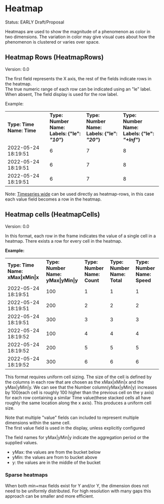 # Heatmap

Status: EARLY Draft/Proposal

Heatmaps are used to show the magnitude of a phenomenon as color in two dimensions. The variation in color may give visual cues about how the phenomenon is clustered or varies over space.

## Heatmap Rows (HeatmapRows)

Version: 0.0

The first field represents the X axis, the rest of the fields indicate rows in the heatmap.  
The true numeric range of each row can be indicated using an "le" label. When absent,
The field display is used for the row label.

Example:

<table>
  <tr>
    <td>
      <strong>Type: Time</strong><br/>
      <strong>Name: Time</strong>
    </td>
    <td>
      <strong>Type: Number</strong><br/>
      <strong>Name: </strong><br/>
      <strong>Labels: &#123;"le":<em> "10"</em>&#125;</strong>
    </td>
    <td>
      <strong>Type: Number</strong><br/>
      <strong>Name: </strong><br/>
      <strong>Labels: &#123;"le":<em> "20"</em>&#125;</strong>
    </td>
    <td>
      <strong>Type: Number</strong><br/>
      <strong>Name: </strong><br/>
      <strong>Labels: &#123;"le":<em> "+Inf"</em>&#125;</strong>
    </td>
  </tr>
  <tr>
    <td>2022-05-24 18:19:51</td>
    <td>6</td>
    <td>7</td>
    <td>8</td>
  </tr>
  <tr>
    <td>2022-05-24 18:19:51</td>
    <td>6</td>
    <td>7</td>
    <td>8</td>
  </tr>
  <tr>
    <td>2022-05-24 18:19:51</td>
    <td>6</td>
    <td>7</td>
    <td>8</td>
  </tr>
</table>

Note: [Timeseries wide](./timeseries.md#time-series-wide-format-timeserieswide) can be used directly
as heatmap-rows, in this case each value field becomes a row in the heatmap.

## Heatmap cells (HeatmapCells)

Version: 0.0

In this format, each row in the frame indicates the value of a single cell in a heatmap.
There exists a row for every cell in the heatmap.

**Example:**

<table>
  <tr>
    <td>
      <strong>Type: Time</strong><br/>
      <strong>Name: xMax|xMin|x</strong>
    </td>
    <td>
      <strong>Type: Number</strong><br/>
      <strong>Name: yMax|yMin|y</strong>
    </td>
    <td>
      <strong>Type: Number</strong><br/>
      <strong>Name: Count</strong>
    </td>
    <td>
      <strong>Type: Number</strong><br/>
      <strong>Name: Total</strong>
    </td>
    <td>
      <strong>Type: Number</strong><br/>
      <strong>Name: Speed</strong>
    </td>
  </tr>
  <tr>
    <td>2022-05-24 18:19:51</td>
    <td>100</td>
    <td>1</td>
    <td>1</td>
    <td>1</td>
  </tr>
  <tr>
    <td>2022-05-24 18:19:51</td>
    <td>200</td>
    <td>2</td>
    <td>2</td>
    <td>2</td>
  </tr>
  <tr>
    <td>2022-05-24 18:19:51</td>
    <td>300</td>
    <td>3</td>
    <td>3</td>
    <td>3</td>
  </tr>
  <tr>
    <td>2022-05-24 18:19:52</td>
    <td>100</td>
    <td>4</td>
    <td>4</td>
    <td>4</td>
  </tr>
  <tr>
    <td>2022-05-24 18:19:52</td>
    <td>200</td>
    <td>5</td>
    <td>5</td>
    <td>5</td>
  </tr>
  <tr>
    <td>2022-05-24 18:19:52</td>
    <td>300</td>
    <td>6</td>
    <td>6</td>
    <td>6</td>
  </tr>
</table>

This format requires uniform cell sizing. The size of the cell is defined by the columns in each row that are chosen as the xMax|xMin|x and the yMax|yMin|y. We can see that the Number column(yMax|yMin|y) increases by 100(each cell is roughly 100 higher than the previous cell on the y axis) for each row containing a similar Time value(these stacked cells all have roughly the same location along the x axis). This produces a uniform cell size.

Note that multiple "value" fields can included to represent multiple dimensions within the same cell.  
The first value field is used in the display, unless explicitly configured

The field names for yMax|yMin|y indicate the aggregation period or the supplied values.

- yMax: the values are from the bucket below
- yMin: the values are from to bucket above
- y: the values are in the middle of the bucket

### Sparse heatmaps

When both min+max fields exist for Y and/or Y, the dimension does not need to be uniformly distributed. For high resolution with many gaps this approach can be smaller and more efficient.
